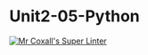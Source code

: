 # Unit2-05-Python
[![Mr Coxall's Super Linter](https://github.com/ICS3U-C-Programming-ReidM/Unit2-05-Python/workflows/Mr%20Coxall's%20Super%20Linter/badge.svg)](https://github.com/ICS3U-C-Programming-ReidM/Unit2-05-Python/actions/)
